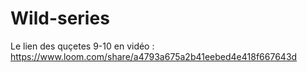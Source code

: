 # Wild-series

Le lien des quçetes 9-10 en vidéo : 
https://www.loom.com/share/a4793a675a2b41eebed4e418f667643d
